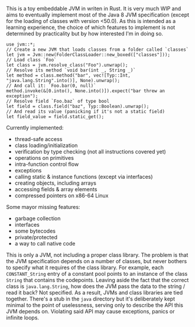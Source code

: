 This is a toy embeddable JVM in writen in Rust. It is very much WIP and aims to eventually 
implement most of the Java 8 JVM specification (except for the loading of classes with version <50.0).
As this is intended as a learning experience, the choice of which features to implement is
not determined by practicality but by how interested I'm in doing so.

```rust, no_run
use jvm::*;
// Create a new JVM that loads classes from a folder called `classes`
let jvm = Jvm::new(FolderClassLoader::new_boxed(["classes"]));
// Load class `Foo`
let class = jvm.resolve_class("Foo").unwrap();
// Resolve its method `void bar(int _, String _)`
let method = class.method("bar", vec![Typ::Int, "java.lang.String".into()], None).unwrap();
// And call it: `Foo.bar(0, null)`
method.invoke(&[0.into(), None.into()]).expect("bar threw an exception");
// Resolve field `Foo.baz` of type bool
let field = class.field("baz", Typ::Boolean).unwrap();
// And read its value (panicking if it's not a static field)
let field_value = field.static_get();
```

Currently implemented:
- thread-safe access
- class loading/initialization
- verification by type checking (not all instructions covered yet)
- operations on primitives
- intra-function control flow
- exceptions
- calling static & instance functions (except via interfaces)
- creating objects, including arrays
- accessing fields & array elements
- compressed pointers on x86-64 Linux

Some mayor missing features:
- garbage collection
- interfaces
- some bytecodes
- private/protected
- a way to call native code

This is only a JVM, not including a proper class library. The problem is that the JVM
specification depends on a number of classes, but never bothers to specify what it requires
of the class library. For example, each `CONSTANT_String` entry of a constant pool points
to an instance of the class `String` that contains the codepoints. Leaving aside the fact
that the correct class is `java.lang.String`, how does the JVM pass the data to the string /
read it back? Not specified. As a result, JVMs and class libraries are tied together. There's
a stub in the `java` directory but it's deliberately kept minimal to the point of uselessness,
serving only to describe the API this JVM depends on. Violating said API may cause exceptions, 
panics or infinite loops.